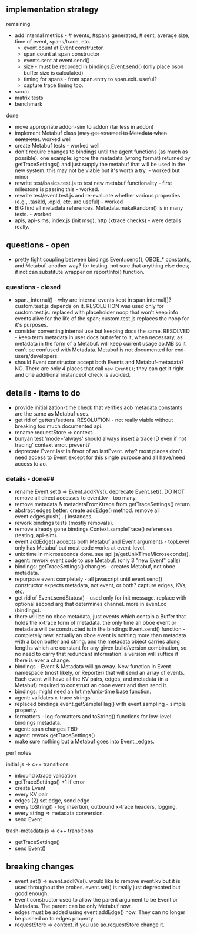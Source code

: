 
## implementation strategy

remaining
- add internal metrics - # events, #spans generated, # sent, average size, time of event, spans/trace, etc.
  - event.count at Event constructor.
  - span.count at span.constructor
  - events.sent at event.send()
  - size - must be recorded in bindings.Event.send() (only place bson buffer size is calculated)
  - timing for spans - from span.entry to span.exit. useful?
  - capture trace timing too.
- scrub
- matrix tests
- benchmark

done
- move appropriate addon-sim to addon (far less in addon)
- implement Metabuf class (~~may get renamed to Metadata when complete~~). worked well
- create Metabuf tests - worked well
- don't require changes to bindings until the agent functions (as much as possible). one
example: ignore the metadata (wrong format) returned by getTraceSettings() and just
supply the metabuf that will be used in the new system. this may not be viable but it's
worth a try. - worked but minor
- rewrite test/basics.test.js to test new metabuf functionality - first milestone is passing
this - worked.
- rewrite test/event.test.js and re-evaluate whether various properties (e.g., .taskId, .opId,
 etc. are useful) - worked
- BIG find all metadata references. Metadata.makeRandom() is in many tests. - worked
- apis, api-sims, index.js (init msg), http (xtrace checks) - were details really.

## questions - open

- pretty tight coupling between bindings Event::send(), OBOE_* constants, and Metabuf. another way?
for testing. not sure that anything else does; if not can substitute wrapper on reportInfo() function.

### questions - closed

- span._internal() - why are internal events kept in span.internal[]? custom.test.js depends on it. RESOLUTION
was used only for custom.test.js. replaced with placeholder noop that won't keep info events alive for the
life of the span; custom.test.js replaces the noop for it's purposes.
- consider converting internal use but keeping docs the same. RESOLVED - keep term metadata in user docs
but refer to it, when necessary, as metadata in the form of a Metabuf. will keep current usage ao.MB so
it can't be confused with Metadata. Metabuf is not documented for end-users/developers.
- should Event constructor accept both Events and Metabuf-metadata? NO. There are only 4 places that
call `new Event()`; they can get it right and one additional instanceof check is avoided.

## details - items to do

- provide initialization-time check that verifies aob metadata constants are the same
  as Metabuf uses.
- get rid of getters/setters. RESOLUTION - not really viable without breaking too much documented api.
- rename requestStore => context.
- bunyan test 'mode=\'always\' should always insert a trace ID even if not tracing'
context error. prevent?
- deprecate Event.last in favor of ao.lastEvent. why? most places don't need access
to Event except for this single purpose and all have/need access to ao.

### details - done##

- rename Event.set() => Event.addKVs(). deprecate Event.set(). DO NOT remove all direct accesses to event.kv - too many.
- remove metadata & metadataFromXtrace from getTraceSettings() return.
- abstract edges better. create addEdge() method. remove all event.edges.push(...) instances.
- rework bindings tests (mostly removals).
- remove already gone bindings.Context.sampleTrace() references (testing, api-sim).
- event.addEdge() accepts both Metabuf and Event arguments - topLevel only has Metabuf but most code works at event-level.
- unix time in microseconds done. see api.js/getUnixTimeMicroseconds().
- agent: rework event code to use Metabuf. (only 3 "new Event" calls)
- bindings: getTraceSettings() changes - creates Metabuf, not oboe metadata.
- repurpose event completely - all javascript until event.send()
  constructor expects metadata, not event, or both? capture edges, KVs, etc.
- get rid of Event.sendStatus() - used only for init message. replace with optional second arg that
  determines channel. more in event.cc (bindings).
- there will be no oboe metadata, just events which contain a Buffer that holds the x-trace form of metadata.
  the only time an oboe event or metadata will be constructed is in the bindings Event.send() function -
  completely new. actually an oboe event is nothing more than metadata with a bson buffer and string. and the
  metadata object carries along lengths which are constant for any given build/version combination, so no need
  to carry that redundant information. a version will suffice if there is ever a change.
- bindings - Event & Metadata will go away. New function in Event namespace (most likely, or Reporter) that
  will send an array of events. Each event will have all the KV pairs, edges, and metadata (in a Metabuf)
  required to construct an oboe event and then send it.
- bindings: might need an hrtime/unix-time base function.
- agent: validates x-trace strings
- replaced bindings.event.getSampleFlag() with event.sampling - simple property.
- formatters - log-formatters and toString() functions for low-level bindings metadata.
- agent: span changes TBD
- agent: rework getTraceSettings()
- make sure nothing but a Metabuf goes into Event._edges.

perf notes

initial js => c++ transitions
- inbound xtrace validation
- getTraceSettings() +1 if error
- create Event
- every KV pair
- edges (2) set edge, send edge
- every toString() - log insertion, outbound x-trace headers, logging.
- every string => metadata conversion.
- send Event

trash-metadata js => c++ transitions
- getTraceSettings()
- send Event()

## breaking changes

- event.set() => event.addKVs(). would like to remove event.kv but it is used throughout
the probes. event.set() is really just deprecated but good enough.
- Event constructor used to allow the parent argument to be Event or Metadata. The parent
can be only Metabuf now.
- edges must be added using event.addEdge() now. They can no longer be pushed on to edges
property.
- requestStore => context. if you use ao.requestStore change it.
